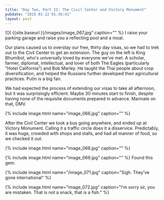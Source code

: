 ```yaml
---
title: "Day Two, Part II: The Civil Center and Victory Monument"
pubdate: "2015-01-22 01:36:41"
layout: post
---
```

![]( {{site.baseurl }}/images/image_067.jpg" caption="" %}
I raise your parking garage and raise you a reflecting pool and a moat.

Our plans caused us to overstay our free, thirty day visas, so we had to trek out to the Civil Center to get an extension. The guy on the left is King Bhumibol, who's universally loved by everyone we've met. A scholar, farmer, diplomat, intellectual, and lover of both The Eagles (particularly "Hotel California") and Bob Marley. He taught the Thai people about crop diversification, and helped the Russians further developed their agricultural practices. Putin is a big fan.

We had expected the process of extending our visas to take all afternoon, but it was surprisingly efficient. Maybe 30 minutes start to finish, despite having none of the requisite documents prepared in advance. Marinate on that, DMV.

{% include image.html name="image_066.jpg" caption="" %}

After the Civil Center we took a bus going anywhere, and ended up at Victory Monument. Calling it a traffic circle does it a disservice. Predictably, it was huge, crowded with shops and stalls, and had all manner of food, so we checked it out.

{% include image.html name="image_068.jpg" caption="" %}

{% include image.html name="image_069.jpg" caption="" %}
Found this gem.

{% include image.html name="/image_071.jpg" caption="Sigh. They've gone international" %}

{% include image.html name="image_072.jpg" caption="I'm sorry sir, you are mistaken. That is not a snack, that is a fish." %}